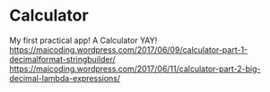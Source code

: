 # Calculator
My first practical app! A Calculator YAY!
https://maicoding.wordpress.com/2017/06/09/calculator-part-1-decimalformat-stringbuilder/
https://maicoding.wordpress.com/2017/06/11/calculator-part-2-big-decimal-lambda-expressions/
